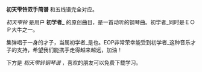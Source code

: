 

**初天雫铃双手简谱** 和五线谱完全对应。

_初天雫铃_ 是用户 **初学者_** 的原创曲目，是一首动听的钢琴曲。初学者_同时是ＥＯＰ大牛之一。

集弹唱于一身的才子，当属初学者_是也。EOP非常荣幸能受到初学者_这种音乐才子的支持，希望我们能携手走得越来越远，加油！

下方是 _初天雫铃钢琴谱_ ，喜欢的朋友可以免费下载学习。

